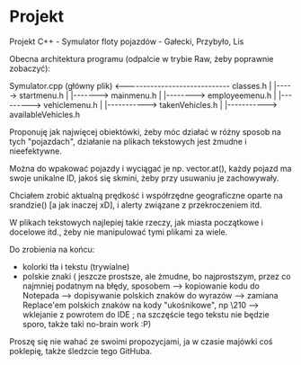 # Projekt
Projekt C++ - Symulator floty pojazdów - Gałecki, Przybyło, Lis

Obecna architektura programu (odpalcie w trybie Raw, żeby poprawnie zobaczyć):

Symulator.cpp (główny plik) <----------------------------- classes.h
|
|-----> startmenu.h
            |
            |-------> mainmenu.h
                         |
                         |--------> employeemenu.h
                         |
                         |---------> vehiclemenu.h
                                          |
                                          |-----------> takenVehicles.h
                                          |
                                          |-----------> availableVehicles.h



Proponuję jak najwięcej obiektówki, żeby móc działać w różny sposob na tych "pojazdach", działanie na plikach tekstowych jest żmudne i nieefektywne.


Można do <vector> wpakować pojazdy i wyciągać je np. vector.at(), każdy pojazd ma swoje unikalne ID, jakoś się skmini, żeby przy usuwaniu je zachowywały.
            
Chciałem zrobić aktualną prędkość i współrzędne geograficzne oparte na srandzie() [a jak inaczej xD], i alerty związane z przekroczeniem itd.

W plikach tekstowych najlepiej takie rzeczy, jak miasta początkowe i docelowe itd., żeby nie manipulować tymi plikami za wiele.


Do zrobienia na końcu:

- kolorki tła i tekstu (trywialne)
- polskie znaki ( jeszcze prostsze, ale żmudne, bo najprostszym, przez co najmniej podatnym na błędy, sposobem --> kopiowanie kodu do Notepada --> dopisywanie polskich znaków do wyrazów --> zamiana Replace'em polskich znaków na kody "ukośnikowe", np \210 --> wklejanie z powrotem do IDE ; na szczęście tego tekstu nie będzie sporo, także taki no-brain work :P)

Proszę się nie wahać ze swoimi propozycjami, ja w czasie majówki coś poklepię, także śledzcie tego GitHuba.

